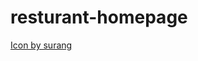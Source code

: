 # resturant-homepage
<a href="https://www.freepik.com/icon/fish_2916600#fromView=search&page=4&position=36&uuid=8ddd54af-9ec2-4503-a493-01e53bd341e9">Icon by surang</a>
